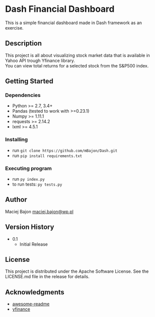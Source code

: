 # Dash Financial Dashboard

This is a simple financial dashboard made in Dash framework as an exercise.

## Description

This project is all about visualizing stock market data that is available in Yahoo API trough Yfinance library.  
You can view total returns for a selected stock from the S&P500 index.

## Getting Started

### Dependencies

* Python >= 2.7, 3.4+
* Pandas (tested to work with >=0.23.1)
* Numpy >= 1.11.1
* requests >= 2.14.2
* lxml >= 4.5.1

### Installing

* run `git clone https://github.com/mBajon/Dash.git`
* run `pip install requirements.txt`

### Executing program

* run `py index.py`
* to run tests: `py tests.py`

## Author

Maciej Bajon 
maciej.bajon@wp.pl

## Version History
* 0.1
    * Initial Release

## License

This project is distributed under the Apache Software License. See the LICENSE.md file in the release for details.

## Acknowledgments
* [awesome-readme](https://github.com/matiassingers/awesome-readme)
* [yfinance](https://github.com/ranaroussi/yfinance)
